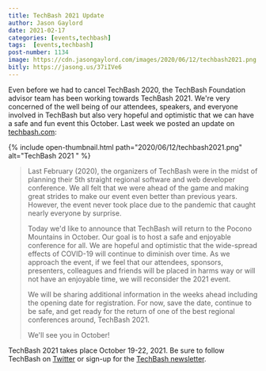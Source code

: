```yaml
---
title: TechBash 2021 Update
author: Jason Gaylord
date: 2021-02-17
categories: [events,techbash]
tags:  [events,techbash]
post-number: 1134
image: https://cdn.jasongaylord.com/images/2020/06/12/techbash2021.png
bitly: https://jasong.us/37iIVe6
---
```


Even before we had to cancel TechBash 2020, the TechBash Foundation advisor team has been working towards TechBash 2021. We're very concerned of the well being of our attendees, speakers, and everyone involved in TechBash but also very hopeful and optimistic that we can have a safe and fun event this October. Last week we posted an update on [techbash.com](https://jasong.us/tb):

{% include open-thumbnail.html path="2020/06/12/techbash2021.png" alt="TechBash 2021 " %}

> Last February (2020), the organizers of TechBash were in the midst of planning their 5th straight regional software and web developer conference. We all felt that we were ahead of the game and making great strides to make our event even better than previous years. However, the event never took place due to the pandemic that caught nearly everyone by surprise.
> 
> Today we'd like to announce that TechBash will return to the Pocono Mountains in October. Our goal is to host a safe and enjoyable conference for all. We are hopeful and optimistic that the wide-spread effects of COVID-19 will continue to diminish over time. As we approach the event, if we feel that our attendees, sponsors, presenters, colleagues and friends will be placed in harms way or will not have an enjoyable time, we will reconsider the 2021 event.
> 
> We will be sharing additional information in the weeks ahead including the opening date for registration. For now, save the date, continue to be safe, and get ready for the return of one of the best regional conferences around, TechBash 2021.
> 
> We'll see you in October!

TechBash 2021 takes place October 19-22, 2021. Be sure to follow TechBash on [Twitter](https://jasong.us/tbtwitter) or sign-up for the [TechBash newsletter](https://jasong.us/tbnewsletter).